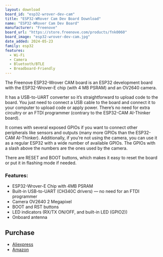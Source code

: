 ```yaml
---
layout: download
board_id: "esp32-wrover-dev-cam"
title: "ESP32-WRover Cam Dev Board Download"
name: "ESP32-WRover Cam Dev Board"
manufacturer: "Freenove"
board_url: "https://store.freenove.com/products/fnk0060"
board_image: "esp32-wrover-dev-cam.jpg"
date_added: 2024-05-23
family: esp32
features:
  - Wi-Fi
  - Camera
  - Bluetooth/BTLE
  - Breadboard-Friendly
---
```


The Freenove ESP32-Wrover CAM board is an ESP32 development board with the ESP32-Wrover-E chip (with 4 MB PSRAM) and an OV2640 camera.

It has a USB-to-UART converter so it’s straightforward to upload code to the board. You just need to
connect a USB cable to the board and connect it to your computer to upload code or apply power. There’s no need for extra circuitry or an FTDI programmer (contrary to the ESP32-CAM AI-Thinker board).

It comes with several exposed GPIOs if you want to connect other peripherals like sensors and outputs (many more GPIOs than the ESP32-CAM AI-Thinker). Additionally, if you’re not using the camera, you can use it as a regular ESP32 with a wide number of available GPIOs. The GPIOs with a slash above the numbers are the ones used by the camera.

There are RESET and BOOT buttons, which makes it easy to reset the board or put it in flashing mode if needed.

### Features:

- ESP32-Wrover-E Chip with 4MB PSRAM
- Built-in USB-to-UART (CH340C drivers) — no need for an FTDI programmer
- Camera OV2640 2 Megapixel
- BOOT and RST buttons
- LED indicators (RX/TX ON/OFF, and built-in LED (GPIO2))
- Onboard antenna

## Purchase

* [Aliexpress](https://www.aliexpress.com/item/3256804153608796.html)
* [Amazon](https://amzn.to/4c8Bl51)
